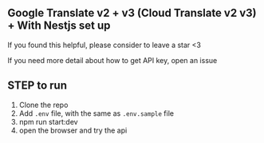 ## Google Translate v2 + v3 (Cloud Translate v2 v3) + With Nestjs set up

If you found this helpful, please consider to leave a star <3

If you need more detail about how to get API key, open an issue


## STEP to run
1. Clone the repo
2. Add `.env` file, with the same as `.env.sample` file
3. npm run start:dev
4. open the browser and try the api
